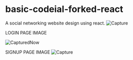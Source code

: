 # basic-codeial-forked-react
A social networking website design using react.
![Capture](https://user-images.githubusercontent.com/96413187/188589551-84e2a487-9800-4e4d-9a30-6f060a477e29.PNG)

LOGIN PAGE IMAGE

![CapturedNow](https://user-images.githubusercontent.com/96413187/188936904-ad11c79d-754c-4211-b4ff-77d6f90994b6.PNG)

SIGNUP PAGE IMAGE
![Capture](https://user-images.githubusercontent.com/96413187/189339130-7f446125-bb8f-476f-b1f3-1989e3d9fa64.PNG)
